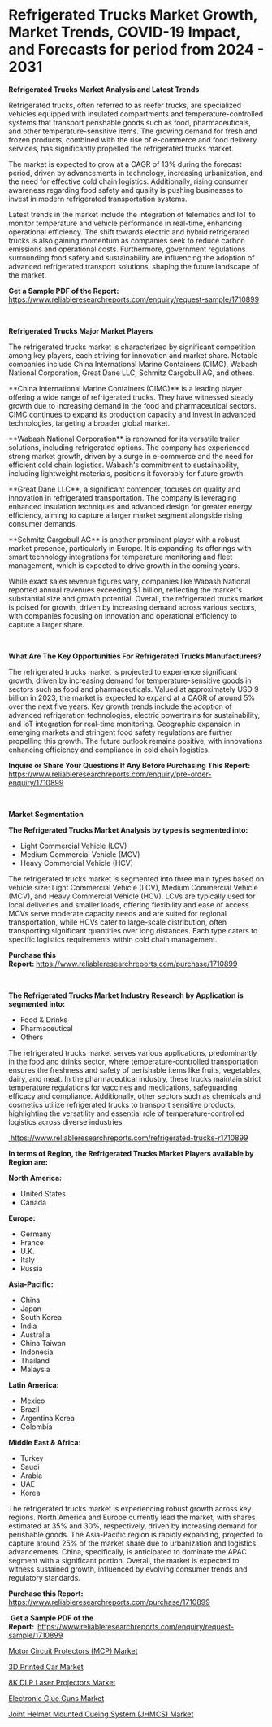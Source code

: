 <p><h1>Refrigerated Trucks Market Growth, Market Trends, COVID-19 Impact, and Forecasts for period from 2024 - 2031</h1></p><p><strong>Refrigerated Trucks Market Analysis and Latest Trends</strong></p>
<p><p>Refrigerated trucks, often referred to as reefer trucks, are specialized vehicles equipped with insulated compartments and temperature-controlled systems that transport perishable goods such as food, pharmaceuticals, and other temperature-sensitive items. The growing demand for fresh and frozen products, combined with the rise of e-commerce and food delivery services, has significantly propelled the refrigerated trucks market.</p><p>The market is expected to grow at a CAGR of 13% during the forecast period, driven by advancements in technology, increasing urbanization, and the need for effective cold chain logistics. Additionally, rising consumer awareness regarding food safety and quality is pushing businesses to invest in modern refrigerated transportation systems.</p><p>Latest trends in the market include the integration of telematics and IoT to monitor temperature and vehicle performance in real-time, enhancing operational efficiency. The shift towards electric and hybrid refrigerated trucks is also gaining momentum as companies seek to reduce carbon emissions and operational costs. Furthermore, government regulations surrounding food safety and sustainability are influencing the adoption of advanced refrigerated transport solutions, shaping the future landscape of the market.</p></p>
<p><strong>Get a Sample PDF of the Report:&nbsp;</strong> <a href="https://www.reliableresearchreports.com/enquiry/request-sample/1710899?utm_campaign=36&utm_medium=2&utm_source=Github&utm_content=ia&utm_term=01112024&utm_id=refrigerated-trucks">https://www.reliableresearchreports.com/enquiry/request-sample/1710899</a></p>
<p>&nbsp;</p>
<p><strong>Refrigerated Trucks Major Market Players</strong></p>
<p><p>The refrigerated trucks market is characterized by significant competition among key players, each striving for innovation and market share. Notable companies include China International Marine Containers (CIMC), Wabash National Corporation, Great Dane LLC, Schmitz Cargobull AG, and others.</p><p>**China International Marine Containers (CIMC)** is a leading player offering a wide range of refrigerated trucks. They have witnessed steady growth due to increasing demand in the food and pharmaceutical sectors. CIMC continues to expand its production capacity and invest in advanced technologies, targeting a broader global market.</p><p>**Wabash National Corporation** is renowned for its versatile trailer solutions, including refrigerated options. The company has experienced strong market growth, driven by a surge in e-commerce and the need for efficient cold chain logistics. Wabash's commitment to sustainability, including lightweight materials, positions it favorably for future growth.</p><p>**Great Dane LLC**, a significant contender, focuses on quality and innovation in refrigerated transportation. The company is leveraging enhanced insulation techniques and advanced design for greater energy efficiency, aiming to capture a larger market segment alongside rising consumer demands.</p><p>**Schmitz Cargobull AG** is another prominent player with a robust market presence, particularly in Europe. It is expanding its offerings with smart technology integrations for temperature monitoring and fleet management, which is expected to drive growth in the coming years.</p><p>While exact sales revenue figures vary, companies like Wabash National reported annual revenues exceeding $1 billion, reflecting the market's substantial size and growth potential. Overall, the refrigerated trucks market is poised for growth, driven by increasing demand across various sectors, with companies focusing on innovation and operational efficiency to capture a larger share.</p></p>
<p>&nbsp;</p>
<p><strong>What Are The Key Opportunities For Refrigerated Trucks Manufacturers?</strong></p>
<p><p>The refrigerated trucks market is projected to experience significant growth, driven by increasing demand for temperature-sensitive goods in sectors such as food and pharmaceuticals. Valued at approximately USD 9 billion in 2023, the market is expected to expand at a CAGR of around 5% over the next five years. Key growth trends include the adoption of advanced refrigeration technologies, electric powertrains for sustainability, and IoT integration for real-time monitoring. Geographic expansion in emerging markets and stringent food safety regulations are further propelling this growth. The future outlook remains positive, with innovations enhancing efficiency and compliance in cold chain logistics.</p></p>
<p><strong>Inquire or Share Your Questions If Any Before Purchasing This Report:</strong> <a href="https://www.reliableresearchreports.com/enquiry/pre-order-enquiry/1710899?utm_campaign=36&utm_medium=2&utm_source=Github&utm_content=ia&utm_term=01112024&utm_id=refrigerated-trucks">https://www.reliableresearchreports.com/enquiry/pre-order-enquiry/1710899</a></p>
<p>&nbsp;</p>
<p><strong>Market Segmentation</strong></p>
<p><strong>The Refrigerated Trucks Market Analysis by types is segmented into:</strong></p>
<p><ul><li>Light Commercial Vehicle (LCV)</li><li>Medium Commercial Vehicle (MCV)</li><li>Heavy Commercial Vehicle (HCV)</li></ul></p>
<p><p>The refrigerated trucks market is segmented into three main types based on vehicle size: Light Commercial Vehicle (LCV), Medium Commercial Vehicle (MCV), and Heavy Commercial Vehicle (HCV). LCVs are typically used for local deliveries and smaller loads, offering flexibility and ease of access. MCVs serve moderate capacity needs and are suited for regional transportation, while HCVs cater to large-scale distribution, often transporting significant quantities over long distances. Each type caters to specific logistics requirements within cold chain management.</p></p>
<p><strong>Purchase this Report:&nbsp;</strong><a href="https://www.reliableresearchreports.com/purchase/1710899?utm_campaign=36&utm_medium=2&utm_source=Github&utm_content=ia&utm_term=01112024&utm_id=refrigerated-trucks">https://www.reliableresearchreports.com/purchase/1710899</a></p>
<p>&nbsp;</p>
<p><strong>The Refrigerated Trucks Market Industry Research by Application is segmented into:</strong></p>
<p><ul><li>Food & Drinks</li><li>Pharmaceutical</li><li>Others</li></ul></p>
<p><p>The refrigerated trucks market serves various applications, predominantly in the food and drinks sector, where temperature-controlled transportation ensures the freshness and safety of perishable items like fruits, vegetables, dairy, and meat. In the pharmaceutical industry, these trucks maintain strict temperature regulations for vaccines and medications, safeguarding efficacy and compliance. Additionally, other sectors such as chemicals and cosmetics utilize refrigerated trucks to transport sensitive products, highlighting the versatility and essential role of temperature-controlled logistics across diverse industries.</p></p>
<p><a href="https://www.reliableresearchreports.com/refrigerated-trucks-r1710899?utm_campaign=36&utm_medium=2&utm_source=Github&utm_content=ia&utm_term=01112024&utm_id=refrigerated-trucks">&nbsp;https://www.reliableresearchreports.com/refrigerated-trucks-r1710899</a></p>
<p><strong>In terms of Region, the Refrigerated Trucks Market Players available by Region are:</strong></p>
<p>
    <p> <strong> North America: </strong>
        <ul>
            <li>United States</li>
            <li>Canada</li>
        </ul>
        </p> 
    <p> <strong> Europe: </strong>
        <ul>
            <li>Germany</li>
            <li>France</li>
            <li>U.K.</li>
            <li>Italy</li>
            <li>Russia</li>
        </ul>
        </p> 
    <p> <strong> Asia-Pacific: </strong>
        <ul>
            <li>China</li>
            <li>Japan</li>
            <li>South Korea</li>
            <li>India</li>
            <li>Australia</li>
            <li>China Taiwan</li>
            <li>Indonesia</li>
            <li>Thailand</li>
            <li>Malaysia</li>
        </ul>
        </p> 
    <p> <strong> Latin America: </strong>
        <ul>
            <li>Mexico</li>
            <li>Brazil</li>
            <li>Argentina Korea</li>
            <li>Colombia</li>
        </ul>
        </p> 
    <p> <strong> Middle East & Africa: </strong>
        <ul>
            <li>Turkey</li>
            <li>Saudi</li>
            <li>Arabia</li>
            <li>UAE</li>
            <li>Korea</li>
        </ul>
    </p>
    </p>
<p><p>The refrigerated trucks market is experiencing robust growth across key regions. North America and Europe currently lead the market, with shares estimated at 35% and 30%, respectively, driven by increasing demand for perishable goods. The Asia-Pacific region is rapidly expanding, projected to capture around 25% of the market share due to urbanization and logistics advancements. China, specifically, is anticipated to dominate the APAC segment with a significant portion. Overall, the market is expected to witness sustained growth, influenced by evolving consumer trends and regulatory standards.</p></p>
<p><strong>Purchase this Report: </strong><a href="https://www.reliableresearchreports.com/purchase/1710899?utm_campaign=36&utm_medium=2&utm_source=Github&utm_content=ia&utm_term=01112024&utm_id=refrigerated-trucks">https://www.reliableresearchreports.com/purchase/1710899</a></p>
<p>&nbsp;<strong>Get a Sample PDF of the Report:&nbsp;&nbsp;</strong><a href="https://www.reliableresearchreports.com/enquiry/request-sample/1710899?utm_campaign=36&utm_medium=2&utm_source=Github&utm_content=ia&utm_term=01112024&utm_id=refrigerated-trucks">https://www.reliableresearchreports.com/enquiry/request-sample/1710899</a></p>
<p><strong></strong></p>
<p><p><a href="https://www.linkedin.com/pulse/pioneering-growth-analyzing-global-motor-circuit-protectors-pel1c?utm_campaign=36&utm_medium=2&utm_source=Github&utm_content=ia&utm_term=01112024&utm_id=refrigerated-trucks">Motor Circuit Protectors (MCP) Market</a></p><p><a href="https://github.com/MegiDuro586/Market-Research-Report-List-1/blob/main/3d-printed-car-market.md?utm_campaign=36&utm_medium=2&utm_source=Github&utm_content=ia&utm_term=01112024&utm_id=refrigerated-trucks">3D Printed Car Market</a></p><p><a href="https://issuu.com/reportprime-2/docs/8k-dlp-laser-projectors-market-size_aaf33cb1e102b8?utm_campaign=36&utm_medium=2&utm_source=Github&utm_content=ia&utm_term=01112024&utm_id=refrigerated-trucks">8K DLP Laser Projectors Market</a></p><p><a href="https://issuu.com/reportprime-2/docs/electronic-glue-guns-market-size-20_494e704e6bbceb?utm_campaign=36&utm_medium=2&utm_source=Github&utm_content=ia&utm_term=01112024&utm_id=refrigerated-trucks">Electronic Glue Guns Market</a></p><p><a href="https://www.linkedin.com/pulse/joint-helmet-mounted-cueing-system-jhmcs-market-essentials-ibswc?utm_campaign=36&utm_medium=2&utm_source=Github&utm_content=ia&utm_term=01112024&utm_id=refrigerated-trucks">Joint Helmet Mounted Cueing System (JHMCS) Market</a></p></p>